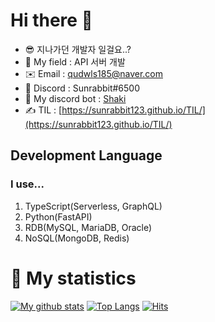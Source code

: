 # Hi there 👋

- 😎 지나가던 개발자 일걸요..?
- 🏑 My field : API 서버 개발
- ✉️ Email : qudwls185@naver.com
- 💽 Discord : Sunrabbit#6500
- 🤖 My discord bot : [Shaki](https://discord.com/oauth2/authorize?client_id=700605291196186634&scope=bot&permissions=1610837057)
- ✍️ TIL :  [https://sunrabbit123.github.io/TIL/](https://sunrabbit123.github.io/TIL/)
  
## Development Language

### I use...
1. TypeScript(Serverless, GraphQL)
2. Python(FastAPI)
3. RDB(MySQL, MariaDB, Oracle)
4. NoSQL(MongoDB, Redis)

# 🎁 My statistics
[![My github stats](https://github-readme-stats.vercel.app/api?username=sunrabbit123&show_icons=true&hide_border=true&count_private=true)](https://github.com/sunrabbit123)
[![Top Langs](https://github-readme-stats.vercel.app/api/top-langs/?username=sunrabbit123&hide_langs_below=0.5)](https://github.com/sunrabbit123)
[![Hits](https://hits.seeyoufarm.com/api/count/incr/badge.svg?url=https%3A%2F%2Fgithub.com%2Fsunrabibt123&count_bg=%2379C83D&title_bg=%23555555&icon=&icon_color=%23E7E7E7&title=hits&edge_flat=false)](https://hits.seeyoufarm.com)
